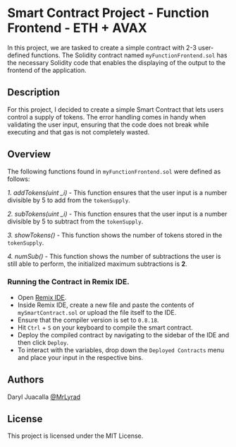 # Smart Contract Project - Function Frontend - ETH + AVAX

In this project, we are tasked to create a simple contract with 2-3 user-defined functions. The Solidity contract named `myFunctionFrontend.sol` has the necessary Solidity code that enables the displaying of the output to the frontend of the application.

## Description

For this project, I decided to create a simple Smart Contract that lets users control a supply of tokens. The error handling comes in handy when validating the user input, ensuring that the code does not break while executing and that gas is not completely wasted.

## Overview

The following functions found in `myFunctionFrontend.sol` were defined as follows:

*1. addTokens(uint _i)* - This function ensures that the user input is a number divisible by 5 to add from the `tokenSupply`.

*2. subTokens(uint _i)* - This function ensures that the user input is a number divisible by 5 to subtract from the `tokenSupply`.

*3. showTokens()* - This function shows the number of tokens stored in the `tokenSupply`.

*4. numSub()* - This function shows the number of subtractions the user is still able to perform, the initialized maximum subtractions is **2**.

### Running the Contract in Remix IDE.

* Open [Remix IDE](https://remix.ethereum.org/).
* Inside Remix IDE, create a new file and paste the contents of `mySmartContract.sol` or upload the file itself to the IDE.
* Ensure that the compiler version is set to `0.8.18`.
* Hit `Ctrl` + `S` on your keyboard to compile the smart contract.
* Deploy the compiled contract by navigating to the sidebar of the IDE and then click `Deploy`.
* To interact with the variables, drop down the `Deployed Contracts` menu and place your input in the respective bins.

## Authors

Daryl Juacalla
[@MrLyrad](https://github.com/MrLyrad)


## License

This project is licensed under the MIT License.
